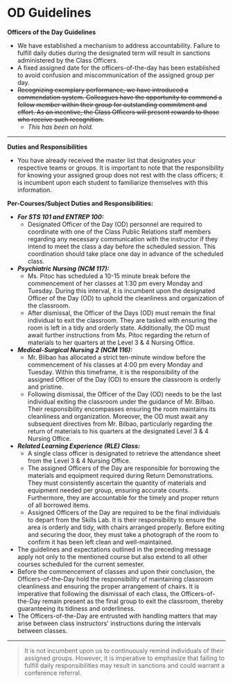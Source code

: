 # OD Guidelines

**Officers of the Day Guidelines**

* We have established a mechanism to address accountability. Failure to fulfill daily duties during the designated term will result in sanctions administered by the Class Officers.
* A fixed assigned date for the officers-of-the-day has been established to avoid confusion and miscommunication of the assigned group per day.
* ~~Recognizing exemplary performance, we have introduced a commendation system. Colleagues have the opportunity to commend a fellow member within their group for outstanding commitment and effort. As an incentive, the Class Officers will present rewards to those who receive such recognition.~~
  * _This has been on hold._

***

**Duties and Responsibilities**

* You have already received the master list that designates your respective teams or groups. It is important to note that the responsibility for knowing your assigned group does not rest with the class officers; it is incumbent upon each student to familiarize themselves with this information.

**Per-Courses/Subject Duties and Responsibilities:**

* _**For STS 101 and ENTREP 100:**_
  * Designated Officer of the Day (OD) personnel are required to coordinate with one of the Class Public Relations staff members regarding any necessary communication with the instructor if they intend to meet the class a day before the scheduled session. This coordination should take place one day in advance of the scheduled class.
* _**Psychiatric Nursing (NCM 117):**_
  * Ms. Pitoc has scheduled a 10-15 minute break before the commencement of her classes at 1:30 pm every Monday and Tuesday. During this interval, it is incumbent upon the designated Officer of the Day (OD) to uphold the cleanliness and organization of the classroom.
  * After dismissal, the Officer of the Days (OD) must remain the final individual to exit the classroom. They are tasked with ensuring the room is left in a tidy and orderly state. Additionally, the OD must await further instructions from Ms. Pitoc regarding the return of materials to her quarters at the Level 3 & 4 Nursing Office.
* _**Medical-Surgical Nursing 2 (NCM 116):**_
  * Mr. Bilbao has allocated a strict ten-minute window before the commencement of his classes at 4:00 pm every Monday and Tuesday. Within this timeframe, it is the responsibility of the assigned Officer of the Day (OD) to ensure the classroom is orderly and pristine.
  * Following dismissal, the Officer of the Day (OD) needs to be the last individual exiting the classroom under the guidance of Mr. Bilbao. Their responsibility encompasses ensuring the room maintains its cleanliness and organization. Moreover, the OD must await any subsequent directives from Mr. Bilbao, particularly regarding the return of materials to his quarters at the designated Level 3 & 4 Nursing Office.
* _**Related Learning Experience (RLE) Class:**_
  * A single class officer is designated to retrieve the attendance sheet from the Level 3 & 4 Nursing Office.
  * The assigned Officers of the Day are responsible for borrowing the materials and equipment required during Return Demonstrations. They must consistently ascertain the quantity of materials and equipment needed per group, ensuring accurate counts. Furthermore, they are accountable for the timely and proper return of all borrowed items.
  * Assigned Officers of the Day are required to be the final individuals to depart from the Skills Lab. It is their responsibility to ensure the area is orderly and tidy, with chairs arranged properly. Before exiting and securing the door, they must take a photograph of the room to confirm it has been left clean and well-maintained.
* The guidelines and expectations outlined in the preceding message apply not only to the mentioned course but also extend to all other courses scheduled for the current semester.
* Before the commencement of classes and upon their conclusion, the Officers-of-the-Day hold the responsibility of maintaining classroom cleanliness and ensuring the proper arrangement of chairs. It is imperative that following the dismissal of each class, the Officers-of-the-Day remain present as the final group to exit the classroom, thereby guaranteeing its tidiness and orderliness.
* The Officers-of-the-Day are entrusted with handling matters that may arise between class instructors' instructions during the intervals between classes.

***

> It is not incumbent upon us to continuously remind individuals of their assigned groups. However, it is imperative to emphasize that failing to fulfill daily responsibilities may result in sanctions and could warrant a conference referral.
